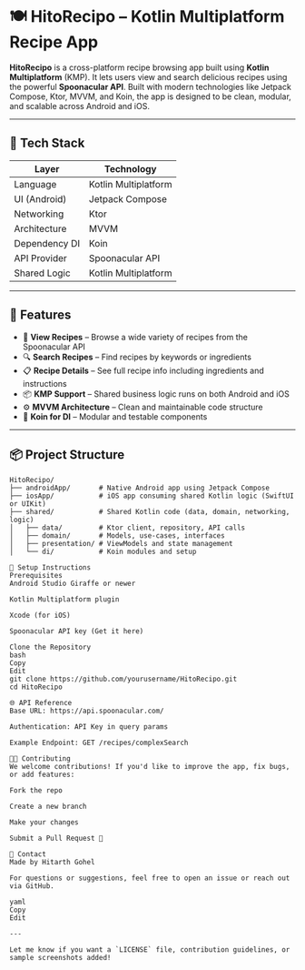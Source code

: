 # 🍽️ HitoRecipo – Kotlin Multiplatform Recipe App

**HitoRecipo** is a cross-platform recipe browsing app built using **Kotlin Multiplatform** (KMP). It lets users view and search delicious recipes using the powerful **Spoonacular API**. Built with modern technologies like Jetpack Compose, Ktor, MVVM, and Koin, the app is designed to be clean, modular, and scalable across Android and iOS.

---

## 🚀 Tech Stack

| Layer             | Technology             |
|------------------|------------------------|
| Language         | Kotlin Multiplatform   |
| UI (Android)     | Jetpack Compose        |
| Networking       | Ktor                   |
| Architecture     | MVVM                   |
| Dependency DI    | Koin                   |
| API Provider     | Spoonacular API        |
| Shared Logic     | Kotlin Multiplatform   |

---

## 📱 Features

- 🍲 **View Recipes** – Browse a wide variety of recipes from the Spoonacular API
- 🔍 **Search Recipes** – Find recipes by keywords or ingredients
- 📋 **Recipe Details** – See full recipe info including ingredients and instructions
- 📦 **KMP Support** – Shared business logic runs on both Android and iOS
- ⚙️ **MVVM Architecture** – Clean and maintainable code structure
- 💉 **Koin for DI** – Modular and testable components

---

## 📦 Project Structure

```text
HitoRecipo/
├── androidApp/       # Native Android app using Jetpack Compose
├── iosApp/           # iOS app consuming shared Kotlin logic (SwiftUI or UIKit)
├── shared/           # Shared Kotlin code (data, domain, networking, logic)
│   ├── data/         # Ktor client, repository, API calls
│   ├── domain/       # Models, use-cases, interfaces
│   ├── presentation/ # ViewModels and state management
│   └── di/           # Koin modules and setup

🔧 Setup Instructions
Prerequisites
Android Studio Giraffe or newer

Kotlin Multiplatform plugin

Xcode (for iOS)

Spoonacular API key (Get it here)

Clone the Repository
bash
Copy
Edit
git clone https://github.com/yourusername/HitoRecipo.git
cd HitoRecipo

🌐 API Reference
Base URL: https://api.spoonacular.com/

Authentication: API Key in query params

Example Endpoint: GET /recipes/complexSearch

🧑‍💻 Contributing
We welcome contributions! If you'd like to improve the app, fix bugs, or add features:

Fork the repo

Create a new branch

Make your changes

Submit a Pull Request 🚀

💬 Contact
Made by Hitarth Gohel

For questions or suggestions, feel free to open an issue or reach out via GitHub.

yaml
Copy
Edit

---

Let me know if you want a `LICENSE` file, contribution guidelines, or sample screenshots added!
